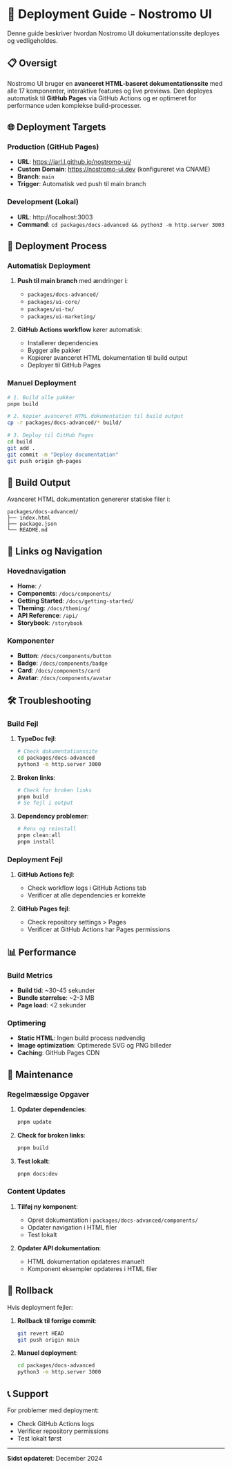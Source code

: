# 🚀 Deployment Guide - Nostromo UI

Denne guide beskriver hvordan Nostromo UI dokumentationssite deployes og vedligeholdes.

## 📋 Oversigt

Nostromo UI bruger en **avanceret HTML-baseret dokumentationssite** med alle 17 komponenter, interaktive features og live previews. Den deployes automatisk til **GitHub Pages** via GitHub Actions og er optimeret for performance uden komplekse build-processer.

## 🌐 Deployment Targets

### **Production (GitHub Pages)**
- **URL**: https://jarl.l.github.io/nostromo-ui/
- **Custom Domain**: https://nostromo-ui.dev (konfigureret via CNAME)
- **Branch**: `main`
- **Trigger**: Automatisk ved push til main branch

### **Development (Lokal)**
- **URL**: http://localhost:3003
- **Command**: `cd packages/docs-advanced && python3 -m http.server 3003`

## 🔧 Deployment Process

### **Automatisk Deployment**

1. **Push til main branch** med ændringer i:
   - `packages/docs-advanced/`
   - `packages/ui-core/`
   - `packages/ui-tw/`
   - `packages/ui-marketing/`

2. **GitHub Actions workflow** kører automatisk:
   - Installerer dependencies
   - Bygger alle pakker
   - Kopierer avanceret HTML dokumentation til build output
   - Deployer til GitHub Pages

### **Manuel Deployment**

```bash
# 1. Build alle pakker
pnpm build

# 2. Kopier avanceret HTML dokumentation til build output
cp -r packages/docs-advanced/* build/

# 3. Deploy til GitHub Pages
cd build
git add .
git commit -m "Deploy documentation"
git push origin gh-pages
```

## 📁 Build Output

Avanceret HTML dokumentation genererer statiske filer i:
```
packages/docs-advanced/
├── index.html
├── package.json
└── README.md
```

## 🔗 Links og Navigation

### **Hovednavigation**
- **Home**: `/`
- **Components**: `/docs/components/`
- **Getting Started**: `/docs/getting-started/`
- **Theming**: `/docs/theming/`
- **API Reference**: `/api/`
- **Storybook**: `/storybook`

### **Komponenter**
- **Button**: `/docs/components/button`
- **Badge**: `/docs/components/badge`
- **Card**: `/docs/components/card`
- **Avatar**: `/docs/components/avatar`

## 🛠️ Troubleshooting

### **Build Fejl**

1. **TypeDoc fejl**:
   ```bash
   # Check dokumentationssite
   cd packages/docs-advanced
   python3 -m http.server 3000
   ```

2. **Broken links**:
   ```bash
   # Check for broken links
   pnpm build
   # Se fejl i output
   ```

3. **Dependency problemer**:
   ```bash
   # Rens og reinstall
   pnpm clean:all
   pnpm install
   ```

### **Deployment Fejl**

1. **GitHub Actions fejl**:
   - Check workflow logs i GitHub Actions tab
   - Verificer at alle dependencies er korrekte

2. **GitHub Pages fejl**:
   - Check repository settings > Pages
   - Verificer at GitHub Actions har Pages permissions

## 📊 Performance

### **Build Metrics**
- **Build tid**: ~30-45 sekunder
- **Bundle størrelse**: ~2-3 MB
- **Page load**: <2 sekunder

### **Optimering**
- **Static HTML**: Ingen build process nødvendig
- **Image optimization**: Optimerede SVG og PNG billeder
- **Caching**: GitHub Pages CDN

## 🔄 Maintenance

### **Regelmæssige Opgaver**

1. **Opdater dependencies**:
   ```bash
   pnpm update
   ```

2. **Check for broken links**:
   ```bash
   pnpm build
   ```

3. **Test lokalt**:
   ```bash
   pnpm docs:dev
   ```

### **Content Updates**

1. **Tilføj ny komponent**:
   - Opret dokumentation i `packages/docs-advanced/components/`
   - Opdater navigation i HTML filer
   - Test lokalt

2. **Opdater API dokumentation**:
   - HTML dokumentation opdateres manuelt
   - Komponent eksempler opdateres i HTML filer

## 🚨 Rollback

Hvis deployment fejler:

1. **Rollback til forrige commit**:
   ```bash
   git revert HEAD
   git push origin main
   ```

2. **Manuel deployment**:
   ```bash
   cd packages/docs-advanced
   python3 -m http.server 3000
   ```

## 📞 Support

For problemer med deployment:
- Check GitHub Actions logs
- Verificer repository permissions
- Test lokalt først

---

**Sidst opdateret**: December 2024
